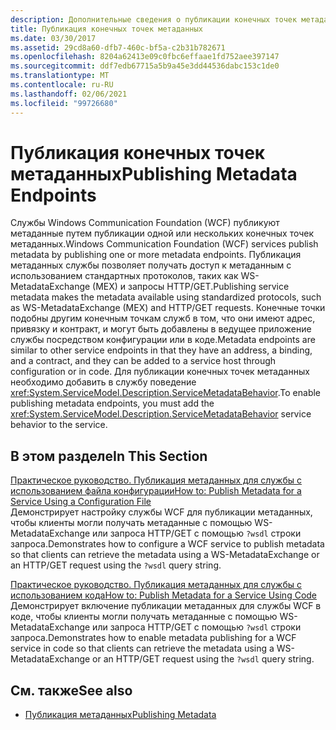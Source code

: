 ```yaml
---
description: Дополнительные сведения о публикации конечных точек метаданных
title: Публикация конечных точек метаданных
ms.date: 03/30/2017
ms.assetid: 29cd8a60-dfb7-460c-bf5a-c2b31b782671
ms.openlocfilehash: 8204a62413e09c0fbc6effaae1fd752aee397147
ms.sourcegitcommit: ddf7edb67715a5b9a45e3dd44536dabc153c1de0
ms.translationtype: MT
ms.contentlocale: ru-RU
ms.lasthandoff: 02/06/2021
ms.locfileid: "99726680"
---
```

# <a name="publishing-metadata-endpoints"></a><span data-ttu-id="5f275-103">Публикация конечных точек метаданных</span><span class="sxs-lookup"><span data-stu-id="5f275-103">Publishing Metadata Endpoints</span></span>

<span data-ttu-id="5f275-104">Службы Windows Communication Foundation (WCF) публикуют метаданные путем публикации одной или нескольких конечных точек метаданных.</span><span class="sxs-lookup"><span data-stu-id="5f275-104">Windows Communication Foundation (WCF) services publish metadata by publishing one or more metadata endpoints.</span></span> <span data-ttu-id="5f275-105">Публикация метаданных службы позволяет получать доступ к метаданным с использованием стандартных протоколов, таких как WS-MetadataExchange (MEX) и запросы HTTP/GET.</span><span class="sxs-lookup"><span data-stu-id="5f275-105">Publishing service metadata makes the metadata available using standardized protocols, such as WS-MetadataExchange (MEX) and HTTP/GET requests.</span></span> <span data-ttu-id="5f275-106">Конечные точки подобны другим конечным точкам служб в том, что они имеют адрес, привязку и контракт, и могут быть добавлены в ведущее приложение службы посредством конфигурации или в коде.</span><span class="sxs-lookup"><span data-stu-id="5f275-106">Metadata endpoints are similar to other service endpoints in that they have an address, a binding, and a contract, and they can be added to a service host through configuration or in code.</span></span> <span data-ttu-id="5f275-107">Для публикации конечных точек метаданных необходимо добавить в службу поведение <xref:System.ServiceModel.Description.ServiceMetadataBehavior>.</span><span class="sxs-lookup"><span data-stu-id="5f275-107">To enable publishing metadata endpoints, you must add the <xref:System.ServiceModel.Description.ServiceMetadataBehavior> service behavior to the service.</span></span>  
  
## <a name="in-this-section"></a><span data-ttu-id="5f275-108">В этом разделе</span><span class="sxs-lookup"><span data-stu-id="5f275-108">In This Section</span></span>  

 [<span data-ttu-id="5f275-109">Практическое руководство. Публикация метаданных для службы с использованием файла конфигурации</span><span class="sxs-lookup"><span data-stu-id="5f275-109">How to: Publish Metadata for a Service Using a Configuration File</span></span>](./feature-details/how-to-publish-metadata-for-a-service-using-a-configuration-file.md)  
 <span data-ttu-id="5f275-110">Демонстрирует настройку службы WCF для публикации метаданных, чтобы клиенты могли получать метаданные с помощью WS-MetadataExchange или запроса HTTP/GET с помощью `?wsdl` строки запроса.</span><span class="sxs-lookup"><span data-stu-id="5f275-110">Demonstrates how to configure a WCF service to publish metadata so that clients can retrieve the metadata using a WS-MetadataExchange or an HTTP/GET request using the `?wsdl` query string.</span></span>  
  
 [<span data-ttu-id="5f275-111">Практическое руководство. Публикация метаданных для службы с использованием кода</span><span class="sxs-lookup"><span data-stu-id="5f275-111">How to: Publish Metadata for a Service Using Code</span></span>](./feature-details/how-to-publish-metadata-for-a-service-using-code.md)  
 <span data-ttu-id="5f275-112">Демонстрирует включение публикации метаданных для службы WCF в коде, чтобы клиенты могли получать метаданные с помощью WS-MetadataExchange или запроса HTTP/GET с помощью `?wsdl` строки запроса.</span><span class="sxs-lookup"><span data-stu-id="5f275-112">Demonstrates how to enable metadata publishing for a WCF service in code so that clients can retrieve the metadata using a WS-MetadataExchange or an HTTP/GET request using the `?wsdl` query string.</span></span>  
  
## <a name="see-also"></a><span data-ttu-id="5f275-113">См. также</span><span class="sxs-lookup"><span data-stu-id="5f275-113">See also</span></span>

- [<span data-ttu-id="5f275-114">Публикация метаданных</span><span class="sxs-lookup"><span data-stu-id="5f275-114">Publishing Metadata</span></span>](./feature-details/publishing-metadata.md)

